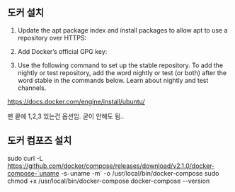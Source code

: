 ## 도커 설치 


1. Update the apt package index and install packages to allow apt to use a repository over HTTPS:

2. Add Docker’s official GPG key:

3. Use the following command to set up the stable repository. To add the nightly or test repository, add the word nightly or test (or both) after the word stable in the commands below. Learn about nightly and test channels.

https://docs.docker.com/engine/install/ubuntu/

맨 끝에 1,2,3 있는건 옵션임. 굳이 안해도 됨..

## 도커 컴포즈 설치 

sudo curl -L https://github.com/docker/compose/releases/download/v2.1.0/docker-compose-`uname -s`-`uname -m` -o /usr/local/bin/docker-compose
sudo chmod +x /usr/local/bin/docker-compose
docker-compose --version

